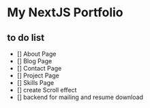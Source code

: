 # My NextJS Portfolio

## to do list

- [] About Page
- [] Blog Page
- [] Contact Page
- [] Project Page
- [] Skills Page
- [] create Scroll effect
- [] backend for mailing and resume download
